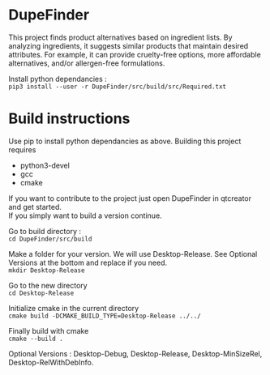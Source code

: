 # DupeFinder
This project finds product alternatives based on ingredient lists. By analyzing ingredients, it suggests similar products that maintain desired attributes. For example, it can provide cruelty-free options, more affordable alternatives, and/or allergen-free formulations.

Install python dependancies :  
`pip3 install --user -r DupeFinder/src/build/src/Required.txt`

# Build instructions
Use pip to install python dependancies as above.
Building this project requires
- python3-devel
- gcc
- cmake

If you want to contribute to the project just open DupeFinder in qtcreator and get started.  
If you simply want to build a version continue.

Go to build directory :  
`cd DupeFinder/src/build`  

Make a folder for your version. We will use Desktop-Release. See Optional Versions at the bottom and replace if you need.  
`mkdir Desktop-Release`  

Go to the new directory  
`cd Desktop-Release`  

Initialize cmake in the current directory  
`cmake build -DCMAKE_BUILD_TYPE=Desktop-Release ../../`  

Finally build with cmake  
`cmake --build .`  

Optional Versions : Desktop-Debug, Desktop-Release, Desktop-MinSizeRel, Desktop-RelWithDebInfo.
